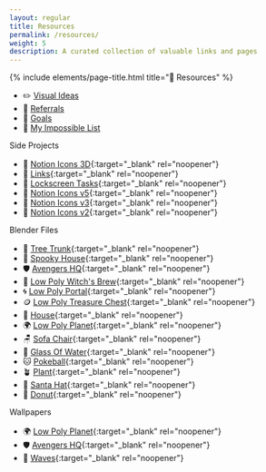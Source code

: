 ```yaml
---
layout: regular
title: Resources
permalink: /resources/
weight: 5
description: A curated collection of valuable links and pages
---
```


{% include elements/page-title.html title="🔮 Resources" %}

* ✏️ [Visual Ideas](/visuals)
* 🎁 [Referrals](/referrals)
* 💎 [Goals](/goals)
* 🎯️ [My Impossible List](/impossible-list)

<div class="about-sec-h text-mute" style="margin-bottom: 1rem;">Side Projects</div>

* 🎨 [Notion Icons 3D](https://notion3d.vyshnav.xyz/){:target="_blank" rel="noopener"}
* 🔗 [Links](https://github.com/Vyshnav2255/links){:target="_blank" rel="noopener"}
* 🚧 [Lockscreen Tasks](https://twitter.com/vyshnav_xyz/status/1479787683417366531){:target="_blank" rel="noopener"}
* 🎨 [Notion Icons v5](https://notionv5.vyshnav.xyz/){:target="_blank" rel="noopener"}
* 🎨 [Notion Icons v3](https://notionv3.vyshnav.xyz/){:target="_blank" rel="noopener"}
* 🎨 [Notion Icons v2](https://notionv2.vyshnav.xyz/){:target="_blank" rel="noopener"}

<div class="about-sec-h text-mute" id="blender-files" style="margin-bottom: 1rem;">Blender Files</div>

* 🌳 [Tree Trunk](https://shop.vyshnav.xyz/l/aenkw){:target="_blank" rel="noopener"}
* 🎃 [Spooky House](https://shop.vyshnav.xyz/l/ovdmv){:target="_blank" rel="noopener"}
* 🛡 [Avengers HQ](https://shop.vyshnav.xyz/l/looen){:target="_blank" rel="noopener"}
* 🧙 [Low Poly Witch's Brew](https://shop.vyshnav.xyz/l/ynflm){:target="_blank" rel="noopener"}
* 🌀 [Low Poly Portal](https://shop.vyshnav.xyz/l/vusglp){:target="_blank" rel="noopener"}
* 🪙 [Low Poly Treasure Chest](https://shop.vyshnav.xyz/l/zhuvon){:target="_blank" rel="noopener"}
* 🏡 [House](https://shop.vyshnav.xyz/l/eflpg){:target="_blank" rel="noopener"}
* 🌍 [Low Poly Planet](https://shop.vyshnav.xyz/l/afnam){:target="_blank" rel="noopener"}
* 🪑 [Sofa Chair](https://shop.vyshnav.xyz/l/vsjap){:target="_blank" rel="noopener"}
* 🥤 [Glass Of Water](https://shop.vyshnav.xyz/l/iwbhz){:target="_blank" rel="noopener"}
* 🐱 [Pokeball](https://shop.vyshnav.xyz/l/aoxtlk){:target="_blank" rel="noopener"}
* 🪴 [Plant](https://shop.vyshnav.xyz/l/gwgavz){:target="_blank" rel="noopener"}
* 🎅 [Santa Hat](https://shop.vyshnav.xyz/l/lwzud){:target="_blank" rel="noopener"}
* 🍩 [Donut](https://shop.vyshnav.xyz/l/sztgx){:target="_blank" rel="noopener"}

<div class="about-sec-h text-mute" id="wallpapers" style="margin-bottom: 1rem;">Wallpapers</div>

* 🌍 [Low Poly Planet](https://shop.vyshnav.xyz/l/piiij){:target="_blank" rel="noopener"}
* 🛡 [Avengers HQ](https://shop.vyshnav.xyz/l/vwktj){:target="_blank" rel="noopener"}
* 🌊 [Waves](https://www.buymeacoffee.com/vyshnav/e/15514){:target="_blank" rel="noopener"}